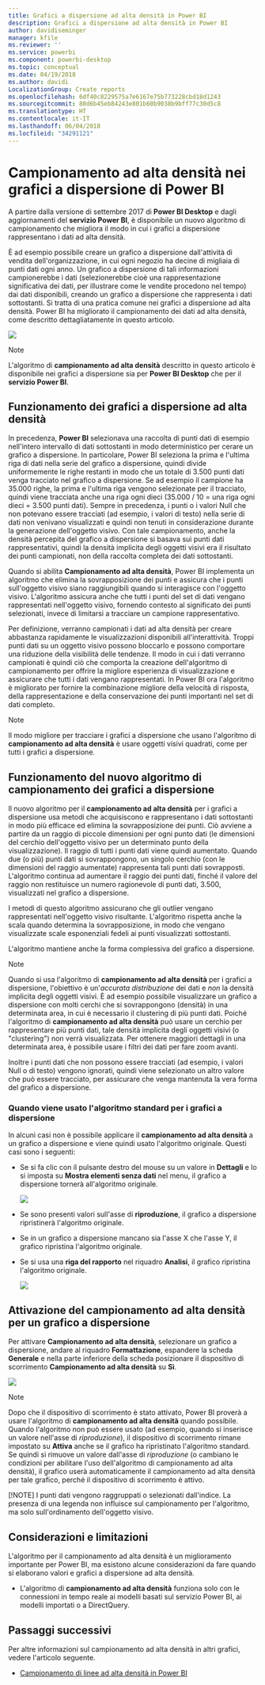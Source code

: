 ```yaml
---
title: Grafici a dispersione ad alta densità in Power BI
description: Grafici a dispersione ad alta densità in Power BI
author: davidiseminger
manager: kfile
ms.reviewer: ''
ms.service: powerbi
ms.component: powerbi-desktop
ms.topic: conceptual
ms.date: 04/19/2018
ms.author: davidi
LocalizationGroup: Create reports
ms.openlocfilehash: 6df40c8229575a7e6167e75b773228cbd18d1243
ms.sourcegitcommit: 80d6b45eb84243e801b60b9038b9bff77c30d5c8
ms.translationtype: HT
ms.contentlocale: it-IT
ms.lasthandoff: 06/04/2018
ms.locfileid: "34291121"
---
```

# <a name="high-density-sampling-in-power-bi-scatter-charts"></a>Campionamento ad alta densità nei grafici a dispersione di Power BI
A partire dalla versione di settembre 2017 di **Power BI Desktop** e dagli aggiornamenti del **servizio Power BI**, è disponibile un nuovo algoritmo di campionamento che migliora il modo in cui i grafici a dispersione rappresentano i dati ad alta densità.

È ad esempio possibile creare un grafico a dispersione dall'attività di vendita dell'organizzazione, in cui ogni negozio ha decine di migliaia di punti dati ogni anno. Un grafico a dispersione di tali informazioni campionerebbe i dati (selezionerebbe cioè una rappresentazione significativa dei dati, per illustrare come le vendite procedono nel tempo) dai dati disponibili, creando un grafico a dispersione che rappresenta i dati sottostanti. Si tratta di una pratica comune nei grafici a dispersione ad alta densità. Power BI ha migliorato il campionamento dei dati ad alta densità, come descritto dettagliatamente in questo articolo.

![](media/desktop-high-density-scatter-charts/high-density-scatter-charts_01.png)

> [!NOTE]
> L'algoritmo di **campionamento ad alta densità** descritto in questo articolo è disponibile nei grafici a dispersione sia per **Power BI Desktop** che per il **servizio Power BI**.
> 
> 

## <a name="how-high-density-scatter-charts-work"></a>Funzionamento dei grafici a dispersione ad alta densità
In precedenza, **Power BI** selezionava una raccolta di punti dati di esempio nell'intero intervallo di dati sottostanti in modo deterministico per cerare un grafico a dispersione. In particolare, Power BI seleziona la prima e l'ultima riga di dati nella serie del grafico a dispersione, quindi divide uniformemente le righe restanti in modo che un totale di 3.500 punti dati venga tracciato nel grafico a dispersione. Se ad esempio il campione ha 35.000 righe, la prima e l'ultima riga vengono selezionate per il tracciato, quindi viene tracciata anche una riga ogni dieci (35.000 / 10 = una riga ogni dieci = 3.500 punti dati). Sempre in precedenza, i punti o i valori Null che non potevano essere tracciati (ad esempio, i valori di testo) nella serie di dati non venivano visualizzati e quindi non tenuti in considerazione durante la generazione dell'oggetto visivo. Con tale campionamento, anche la densità percepita del grafico a dispersione si basava sui punti dati rappresentativi, quindi la densità implicita degli oggetti visivi era il risultato dei punti campionati, non della raccolta completa dei dati sottostanti.

Quando si abilita **Campionamento ad alta densità**, Power BI implementa un algoritmo che elimina la sovrapposizione dei punti e assicura che i punti sull'oggetto visivo siano raggiungibili quando si interagisce con l'oggetto visivo. L'algoritmo assicura anche che tutti i punti del set di dati vengano rappresentati nell'oggetto visivo, fornendo contesto al significato dei punti selezionati, invece di limitarsi a tracciare un campione rappresentativo.

Per definizione, verranno campionati i dati ad alta densità per creare abbastanza rapidamente le visualizzazioni disponibili all'interattività. Troppi punti dati su un oggetto visivo possono bloccarlo e possono comportare una riduzione della visibilità delle tendenze. Il modo in cui i dati verranno campionati è quindi ciò che comporta la creazione dell'algoritmo di campionamento per offrire la migliore esperienza di visualizzazione e assicurare che tutti i dati vengano rappresentati. In Power BI ora l'algoritmo è migliorato per fornire la combinazione migliore della velocità di risposta, della rappresentazione e della conservazione dei punti importanti nel set di dati completo.

> [!NOTE]
> Il modo migliore per tracciare i grafici a dispersione che usano l'algoritmo di **campionamento ad alta densità** è usare oggetti visivi quadrati, come per tutti i grafici a dispersione.
> 
> 

## <a name="how-the-new-scatter-chart-sampling-algorithm-works"></a>Funzionamento del nuovo algoritmo di campionamento dei grafici a dispersione
Il nuovo algoritmo per il **campionamento ad alta densità** per i grafici a dispersione usa metodi che acquisiscono e rappresentano i dati sottostanti in modo più efficace ed elimina la sovrapposizione dei punti. Ciò avviene a partire da un raggio di piccole dimensioni per ogni punto dati (le dimensioni del cerchio dell'oggetto visivo per un determinato punto della visualizzazione). Il raggio di tutti i punti dati viene quindi aumentato. Quando due (o più) punti dati si sovrappongono, un singolo cerchio (con le dimensioni del raggio aumentate) rappresenta tali punti dati sovrapposti. L'algoritmo continua ad aumentare il raggio dei punti dati, finché il valore del raggio non restituisce un numero ragionevole di punti dati, 3.500, visualizzati nel grafico a dispersione.

I metodi di questo algoritmo assicurano che gli outlier vengano rappresentati nell'oggetto visivo risultante. L'algoritmo rispetta anche la scala quando determina la sovrapposizione, in modo che vengano visualizzate scale esponenziali fedeli ai punti visualizzati sottostanti.

L'algoritmo mantiene anche la forma complessiva del grafico a dispersione.

> [!NOTE]
> Quando si usa l'algoritmo di **campionamento ad alta densità** per i grafici a dispersione, l'obiettivo è un'*accurata distribuzione* dei dati e *non* la densità implicita degli oggetti visivi. È ad esempio possibile visualizzare un grafico a dispersione con molti cerchi che si sovrappongono (densità) in una determinata area, in cui è necessario il clustering di più punti dati. Poiché l'algoritmo di **campionamento ad alta densità** può usare un cerchio per rappresentare più punti dati, tale densità implicita degli oggetti visivi (o "clustering") non verrà visualizzata. Per ottenere maggiori dettagli in una determinata area, è possibile usare i filtri dei dati per fare zoom avanti.
> 
> 

Inoltre i punti dati che non possono essere tracciati (ad esempio, i valori Null o di testo) vengono ignorati, quindi viene selezionato un altro valore che può essere tracciato, per assicurare che venga mantenuta la vera forma del grafico a dispersione.

### <a name="when-the-standard-algorithm-for-scatter-charts-is-used"></a>Quando viene usato l'algoritmo standard per i grafici a dispersione
In alcuni casi non è possibile applicare il **campionamento ad alta densità** a un grafico a dispersione e viene quindi usato l'algoritmo originale. Questi casi sono i seguenti:

* Se si fa clic con il pulsante destro del mouse su un valore in **Dettagli** e lo si imposta su **Mostra elementi senza dati** nel menu, il grafico a dispersione tornerà all'algoritmo originale.
  
  ![](media/desktop-high-density-scatter-charts/high-density-scatter-charts_02.png)
* Se sono presenti valori sull'asse di **riproduzione**, il grafico a dispersione ripristinerà l'algoritmo originale.
* Se in un grafico a dispersione mancano sia l'asse X che l'asse Y, il grafico ripristina l'algoritmo originale.
* Se si usa una **riga del rapporto** nel riquadro **Analisi**, il grafico ripristina l'algoritmo originale.
  
  ![](media/desktop-high-density-scatter-charts/high-density-scatter-charts_03.png)

## <a name="how-to-turn-on-high-density-sampling-for-a-scatter-chart"></a>Attivazione del campionamento ad alta densità per un grafico a dispersione
Per attivare **Campionamento ad alta densità**, selezionare un grafico a dispersione, andare al riquadro **Formattazione**, espandere la scheda **Generale** e nella parte inferiore della scheda posizionare il dispositivo di scorrimento **Campionamento ad alta densità** su **Sì**.

![](media/desktop-high-density-scatter-charts/high-density-scatter-charts_04.png)

> [!NOTE]
> Dopo che il dispositivo di scorrimento è stato attivato, Power BI proverà a usare l'algoritmo di **campionamento ad alta densità** quando possibile. Quando l'algoritmo non può essere usato (ad esempio, quando si inserisce un valore nell'asse di *riproduzione*), il dispositivo di scorrimento rimane impostato su **Attiva** anche se il grafico ha ripristinato l'algoritmo standard. Se quindi si rimuove un valore dall'asse di *riproduzione* (o cambiano le condizioni per abilitare l'uso dell'algoritmo di campionamento ad alta densità), il grafico userà automaticamente il campionamento ad alta densità per tale grafico, perché il dispositivo di scorrimento è attivo.
> 
> [!NOTE]
> I punti dati vengono raggruppati o selezionati dall'indice. La presenza di una legenda non influisce sul campionamento per l'algoritmo, ma solo sull'ordinamento dell'oggetto visivo.
> 
> 

## <a name="considerations-and-limitations"></a>Considerazioni e limitazioni
L'algoritmo per il campionamento ad alta densità è un miglioramento importante per Power BI, ma esistono alcune considerazioni da fare quando si elaborano valori e grafici a dispersione ad alta densità.

* L'algoritmo di **campionamento ad alta densità** funziona solo con le connessioni in tempo reale ai modelli basati sul servizio Power BI, ai modelli importati o a DirectQuery.

## <a name="next-steps"></a>Passaggi successivi
Per altre informazioni sul campionamento ad alta densità in altri grafici, vedere l'articolo seguente.

* [Campionamento di linee ad alta densità in Power BI](desktop-high-density-sampling.md)

